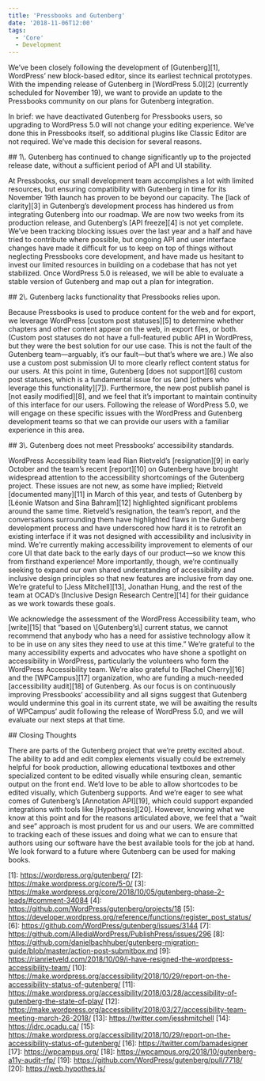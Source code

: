 ```yaml
---
title: 'Pressbooks and Gutenberg'
date: '2018-11-06T12:00'
tags:
  - 'Core'
  - Development
---
```


We’ve been closely following the development of [Gutenberg][1], WordPress’ new block-based
editor, since its earliest technical prototypes. With the impending release of Gutenberg
in [WordPress 5.0][2] (currently scheduled for November 19), we want to provide an update
to the Pressbooks community on our plans for Gutenberg integration.

In brief: we have deactivated Gutenberg for Pressbooks users, so upgrading to WordPress
5.0 will not change your editing experience. We’ve done this in Pressbooks itself, so
additional plugins like Classic Editor are not required. We’ve made this decision for
several reasons.

\## 1\\. Gutenberg has continued to change significantly up to the projected release date,
without a sufficient period of API and UI stability.

At Pressbooks, our small development team accomplishes a lot with limited resources, but
ensuring compatibility with Gutenberg in time for its November 19th launch has proven to
be beyond our capacity. The [lack of clarity][3] in Gutenberg’s development process has
hindered us from integrating Gutenberg into our roadmap. We are now two weeks from its
production release, and Gutenberg’s [API freeze][4] is not yet complete. We’ve been
tracking blocking issues over the last year and a half and have tried to contribute where
possible, but ongoing API and user interface changes have made it difficult for us to keep
on top of things without neglecting Pressbooks core development, and have made us hesitant
to invest our limited resources in building on a codebase that has not yet stabilized.
Once WordPress 5.0 is released, we will be able to evaluate a stable version of Gutenberg
and map out a plan for integration.

\## 2\\. Gutenberg lacks functionality that Pressbooks relies upon.

Because Pressbooks is used to produce content for the web and for export, we leverage
WordPress [custom post statuses][5] to determine whether chapters and other content appear
on the web, in export files, or both. (Custom post statuses do not have a full-featured
public API in WordPress, but they were the best solution for our use case. This is not the
fault of the Gutenberg team—arguably, it’s our fault—but that’s where we are.) We also use
a custom post submission UI to more clearly reflect content status for our users. At this
point in time, Gutenberg [does not support][6] custom post statuses, which is a
fundamental issue for us (and [others who leverage this functionality][7]). Furthermore,
the new post publish panel is [not easily modified][8], and we feel that it’s important to
maintain continuity of this interface for our users. Following the release of WordPress
5.0, we will engage on these specific issues with the WordPress and Gutenberg development
teams so that we can provide our users with a familiar experience in this area.

\## 3\\. Gutenberg does not meet Pressbooks’ accessibility standards.

WordPress Accessibility team lead Rian Rietveld’s [resignation][9] in early October and
the team’s recent [report][10] on Gutenberg have brought widespread attention to the
accessibility shortcomings of the Gutenberg project. These issues are not new, as some
have implied; Rietveld [documented many][11] in March of this year, and tests of Gutenberg
by [Léonie Watson and Sina Bahram][12] highlighted significant problems around the same
time. Rietveld’s resignation, the team’s report, and the conversations surrounding them
have highlighted flaws in the Gutenberg development process and have underscored how hard
it is to retrofit an existing interface if it was not designed with accessibility and
inclusivity in mind. We're currently making accessibility improvement to elements of our
core UI that date back to the early days of our product—so we know this from firsthand
experience! More importantly, though, we’re continually seeking to expand our own shared
understanding of accessibility and inclusive design principles so that new features are
inclusive from day one. We’re grateful to [Jess Mitchell][13], Jonathan Hung, and the rest
of the team at OCAD’s [Inclusive Design Research Centre][14] for their guidance as we work
towards these goals.

We acknowledge the assessment of the WordPress Accessibility team, who [write][15] that
“based on \\[Gutenberg’s\\] current status, we cannot recommend that anybody who has a
need for assistive technology allow it to be in use on any sites they need to use at this
time.” We’re grateful to the many accessibility experts and advocates who have shone a
spotlight on accessibility in WordPress, particularly the volunteers who form the
WordPress Accessibility team. We’re also grateful to [Rachel Cherry][16] and the
[WPCampus][17] organization, who are funding a much-needed [accessibility audit][18] of
Gutenberg. As our focus is on continuously improving Pressbooks’ accessibility and all
signs suggest that Gutenberg would undermine this goal in its current state, we will be
awaiting the results of WPCampus’ audit following the release of WordPress 5.0, and we
will evaluate our next steps at that time.

\## Closing Thoughts

There are parts of the Gutenberg project that we’re pretty excited about. The ability to
add and edit complex elements visually could be extremely helpful for book production,
allowing educational textboxes and other specialized content to be edited visually while
ensuring clean, semantic output on the front end. We’d love to be able to allow shortcodes
to be edited visually, which Gutenberg supports. And we’re eager to see what comes of
Gutenberg’s [Annotation API][19], which could support expanded integrations with tools
like [Hypothesis][20]. However, knowing what we know at this point and for the reasons
articulated above, we feel that a “wait and see” approach is most prudent for us and our
users. We are committed to tracking each of these issues and doing what we can to ensure
that authors using our software have the best available tools for the job at hand. We look
forward to a future where Gutenberg can be used for making books.

[1]: https://wordpress.org/gutenberg/ [2]: https://make.wordpress.org/core/5-0/ [3]:
https://make.wordpress.org/core/2018/10/05/gutenberg-phase-2-leads/#comment-34084 [4]:
https://github.com/WordPress/gutenberg/projects/18 [5]:
https://developer.wordpress.org/reference/functions/register_post_status/ [6]:
https://github.com/WordPress/gutenberg/issues/3144 [7]:
https://github.com/AllediaWordPress/PublishPress/issues/296 [8]:
https://github.com/danielbachhuber/gutenberg-migration-guide/blob/master/action-post-submitbox.md
[9]: https://rianrietveld.com/2018/10/09/i-have-resigned-the-wordpress-accessibility-team/
[10]:
https://make.wordpress.org/accessibility/2018/10/29/report-on-the-accessibility-status-of-gutenberg/
[11]:
https://make.wordpress.org/accessibility/2018/03/28/accessibility-of-gutenberg-the-state-of-play/
[12]:
https://make.wordpress.org/accessibility/2018/03/27/accessibility-team-meeting-march-26-2018/
[13]: https://twitter.com/jesshmitchell [14]: https://idrc.ocadu.ca/ [15]:
https://make.wordpress.org/accessibility/2018/10/29/report-on-the-accessibility-status-of-gutenberg/
[16]: https://twitter.com/bamadesigner [17]: https://wpcampus.org/ [18]:
https://wpcampus.org/2018/10/gutenberg-a11y-audit-rfp/ [19]:
https://github.com/WordPress/gutenberg/pull/7718/ [20]: https://web.hypothes.is/
